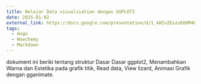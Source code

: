 ```yaml
---
title: Belajar Data visualziation dengan GGPLOT2
date: 2025-01-02
external_link: https://docs.google.com/presentation/d/1_kWIn2ExzuE6OM4EcOSUjcFcIcr-6kHl/edit?usp=drive_link&ouid=112024741470900748338&rtpof=true&sd=true
tags:
  - Hugo
  - Wowchemy
  - Markdown
---
```


dokument ini beriki tentang struktur Dasar Dasar ggplot2, Menambahkan Warna dan Estetika pada grafik titik, Read data, View lizard, Animasi Grafik dengan gganimate.

<!--more-->
